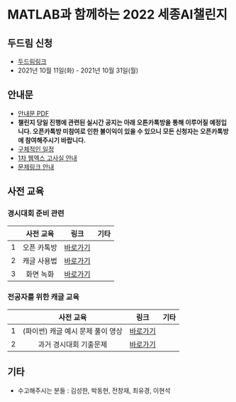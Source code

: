 # MATLAB과 함께하는 2022 세종AI챌린지

## 두드림 신청
- [두드림링크](https://do.sejong.ac.kr/ko/program/all/view/2323)
- 2021년 10월 11일(화) - 2021년 10월 31일(월)

## 안내문
- [안내문 PDF](https://github.com/SejongAI-Challenge/2022.AI.Challenge/blob/main/2022%EC%84%B8%EC%A2%85AI%EC%B1%8C%EB%A6%B0%EC%A7%80_%EB%8C%80%ED%9A%8C%EC%95%88%EB%82%B4.pdf)
- **챌린지 당일 진행에 관련된 실시간 공지는 아래 오튼카톡방을 통해 이루어질 예정입니다. 오픈카톡방 미참여로 인한 불이익이 있을 수 있으니 모든 신청자는 오픈카톡방에 참여해주시기 바랍니다.**
- [구체적인 일정](https://github.com/SejongAI-Challenge/2022.AI.Challenge/blob/main/Schedule.md)
- [1차 웹엑스 고사실 안내](https://github.com/SejongAI-Challenge/2022.AI.Challenge/blob/main/WebexRoom.md)
- [문제링크 안내](https://github.com/SejongAI-Challenge/2022.AI.Challenge/blob/main/Problems.md)


## 사전 교육 
### 경시대회 준비 관련
| | 사전 교육 | 링크 | 기타 | 
|:--:|:--:|:--:|:--:|
| 1 | 오픈 카톡방  |  [바로가기](https://open.kakao.com/o/g0oD9JCe) | |
| 2 | 캐글 사용법  |  [바로가기](https://github.com/SejongAI-Challenge/2022.AI.Challenge/issues/1) | |
| 3 | 화면 녹화   |  [바로가기](https://github.com/SejongAI-Challenge/2022.AI.Challenge/issues/3) | |


### 전공자를 위한 캐글 교육
| | 사전 교육 | 링크 | 기타 |
|:--:|:--:|:--:|:--:|
| 1 | (파이썬) 캐글 예시 문제 풀이 영상  |  [바로가기](https://github.com/SejongAI-Challenge/2022.AI.Challenge/issues/2) | |
| 2 | 과거 경시대회 기출문제  |  [바로가기](https://github.com/SejongAI-Challenge/2022.AI.Challenge/issues/4) | |


## 기타
- 수고해주시는 분들 : 김성한, 박동현, 전창재, 최유경, 이현석 



